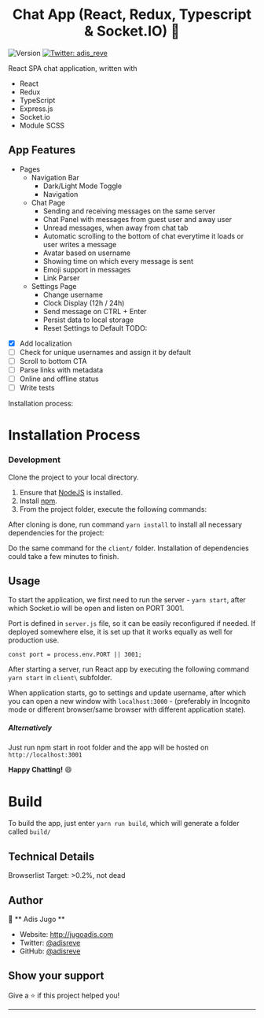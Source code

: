<h1 align="center">Chat App (React, Redux, Typescript & Socket.IO) 👋</h1>
<p>
  <img alt="Version" src="https://img.shields.io/badge/version-0.1.0-blue.svg?cacheSeconds=2592000" />
  <a href="https://twitter.com/adis_reve" target="_blank">
    <img alt="Twitter: adis_reve" src="https://img.shields.io/twitter/follow/adis_reve.svg?style=social" />
  </a>
</p>

React SPA chat application, written with
- React
- Redux
- TypeScript
- Express.js
- Socket.io
- Module SCSS

## App Features

- Pages
  - Navigation Bar
    - Dark/Light Mode Toggle
    - Navigation
  - Chat Page
    - Sending and receiving messages on the same server
    - Chat Panel with messages from guest user and away user
    - Unread messages, when away from chat tab
    - Automatic scrolling to the bottom of chat everytime it loads or user writes a message
    - Avatar based on username
    - Showing time on which every message is sent
    - Emoji support in messages
    - Link Parser
  - Settings Page
    - Change username
    - Clock Display (12h / 24h)
    - Send message on CTRL + Enter
    - Persist data to local storage
    - Reset Settings to Default
TODO:

- [x] Add localization
- [ ] Check for unique usernames and assign it by default
- [ ] Scroll to bottom CTA
- [ ] Parse links with metadata
- [ ] Online and offline status
- [ ] Write tests

Installation process:

# Installation Process

### Development

Clone the project to your local directory.

1. Ensure that [NodeJS](http://nodejs.org/) is installed.
2. Install [npm](https://www.npmjs.com/).
3. From the project folder, execute the following commands:

After cloning is done, run command ```yarn install``` to install all necessary dependencies for the project:

Do the same command for the `client/` folder. Installation of dependencies could take a few minutes to finish. 

## Usage

To start the application, we first need to run the server - ```yarn start```, after which Socket.io will be open and listen on PORT 3001. 

Port is defined in `server.js` file, so it can be easily reconfigured if needed. If deployed somewhere else, it is set up that it works equally as well for production use.

``const port = process.env.PORT || 3001;``

After starting a server, run React app by executing the following command ```yarn start``` in `client\` subfolder.


When application starts, go to settings and update username, after which you can open a new window with `localhost:3000` - (preferably in Incognito mode or different browser/same browser with different application state). 

##### Alternatively

Just run npm start in root folder and the app will be hosted on `http://localhost:3001`

**Happy Chatting!** :smile:

# Build

To build the app, just enter ```yarn run build```, which will generate a folder called `build/`

## Technical Details

Browserlist Target: >0.2%, not dead

## Author

👤 ** Adis Jugo **

* Website: http://jugoadis.com
* Twitter: [@adisreve](https://twitter.com/adisreve)
* GitHub: [@adisreve](https://github.com/adisreve/)

## Show your support

Give a ⭐️ if this project helped you!

***